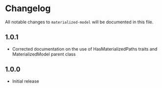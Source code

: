 # Changelog

All notable changes to `materialized-model` will be documented in this file.

##  1.0.1
- Corrected documentation on the use of HasMaterializedPaths traits and MaterializedModel parent class

##  1.0.0
- Initial release
